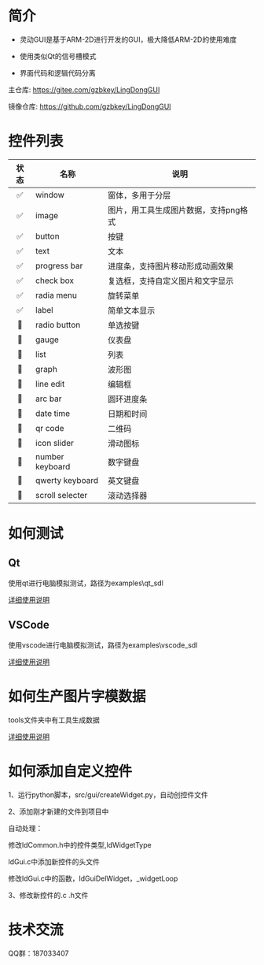 # 简介

* 灵动GUI是基于ARM-2D进行开发的GUI，极大降低ARM-2D的使用难度

* 使用类似Qt的信号槽模式

* 界面代码和逻辑代码分离

主仓库: https://gitee.com/gzbkey/LingDongGUI

镜像仓库: https://github.com/gzbkey/LingDongGUI


# 控件列表

| 状态 | 名称 | 说明 |
| :----:| ---- | ---- |
| ✅ | window | 窗体，多用于分层 |
| ✅ | image | 图片，用工具生成图片数据，支持png格式 |
| ✅ | button | 按键 |
| ✅ | text | 文本 |
| ✅ | progress bar | 进度条，支持图片移动形成动画效果 |
| ✅ | check box | 复选框，支持自定义图片和文字显示 |
| ✅ | radia menu | 旋转菜单 |
| ✅ | label | 简单文本显示 |
| 🔲 | radio button | 单选按键 |
| 🔲 | gauge | 仪表盘 |
| 🔲 | list | 列表 |
| 🔲 | graph | 波形图 |
| 🔲 | line edit | 编辑框 |
| 🔲 | arc bar | 圆环进度条 |
| 🔲 | date time | 日期和时间 |
| 🔲 | qr code | 二维码 |
| 🔲 | icon slider | 滑动图标 |
| 🔲 | number keyboard | 数字键盘 |
| 🔲 | qwerty keyboard | 英文键盘 |
| 🔲 | scroll selecter | 滚动选择器 |

# 如何测试

## Qt

使用qt进行电脑模拟测试，路径为examples\qt_sdl

[详细使用说明](./examples/qt_sdl/README.md)

## VSCode

使用vscode进行电脑模拟测试，路径为examples\vscode_sdl

[详细使用说明](./examples/vscode_sdl/README.md)

# 如何生产图片字模数据

tools文件夹中有工具生成数据

[详细使用说明](./tools/README.md)


# 如何添加自定义控件

1、运行python脚本，src/gui/createWidget.py，自动创控件文件

2、添加刚才新建的文件到项目中

自动处理：

修改ldCommon.h中的控件类型,ldWidgetType

ldGui.c中添加新控件的头文件

修改ldGui.c中的函数，ldGuiDelWidget，_widgetLoop

3、修改新控件的.c .h文件

# 技术交流

QQ群：187033407



